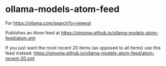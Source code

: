 # ollama-models-atom-feed

For https://ollama.com/search?o=newest

Publishes an Atom feed at https://simonw.github.io/ollama-models-atom-feed/atom.xml

If you just want the most recent 20 items (as opposed to all items) use this feed instead: https://simonw.github.io/ollama-models-atom-feed/atom-recent-20.xml